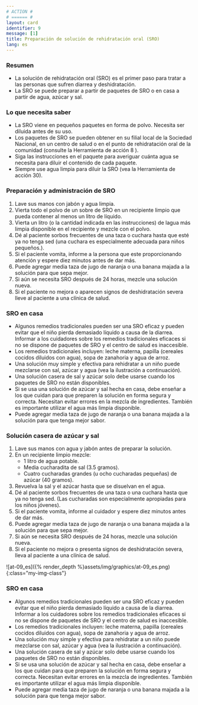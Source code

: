 ```yaml
---
# ACTION #
# ====== #
layout: card
identifier: 9
message: [1]
title: Preparación de solución de rehidratación oral (SRO)
lang: es
---
```


### Resumen

- La solución de rehidratación oral (SRO) es el primer paso para tratar a las personas que sufren diarrea y deshidratación.
- La SRO se puede preparar a partir de paquetes de SRO o en casa a partir de agua, azúcar y sal.

### Lo que necesita saber
- La SRO viene en pequeños paquetes en forma de polvo. Necesita ser diluida antes de su uso.
- Los paquetes de SRO se pueden obtener en su filial local de la Sociedad Nacional, en un centro de salud o en el punto de rehidratación oral de la comunidad (consulte la Herramienta de acción 8 <a class="crosslink" href="{% render_depth %}{% render_link action|8 %}"><i class="fas fa-external-link-alt" aria-hidden="true"></i></a>).
- Siga las instrucciones en el paquete para averiguar cuánta agua se necesita para diluir el contenido de cada paquete.
- Siempre use agua limpia para diluir la SRO (vea la Herramienta de acción 30<a class="crosslink" href="{% render_depth %}{% render_link action|30 %}"><i class="fas fa-external-link-alt" aria-hidden="true"></i></a>).

### Preparación y administración de SRO
1. Lave sus manos con jabón y agua limpia.
2. Vierta todo el polvo de un sobre de SRO en un recipiente limpio que pueda contener al menos un litro de líquido.
3. Vierta un litro (o la cantidad indicada en las instrucciones) de lagua más limpia disponible en el recipiente y mezcle con el polvo.
4. Dé al paciente sorbos frecuentes de una taza o cuchara hasta que esté ya no tenga sed (una cuchara es especialmente adecuada para niños pequeños.).
5. Si el paciente vomita, informe a la persona que este proporcionando atención y espere diez minutos antes de dar más.
6. Puede agregar media taza de jugo de naranja o una banana majada a la solución para que sepa mejor.
7. Si aún se necesita SRO después de 24 horas, mezcle una solución nueva.
8. Si el paciente no mejora o aparecen signos de deshidratación severa lleve al paciente a una clínica de salud.

### SRO en casa
- Algunos remedios tradicionales pueden ser una SRO eficaz y pueden evitar que el niño pierda demasiado líquido a causa de la diarrea. Informar a los cuidadores sobre los remedios tradicionales eficaces si no se dispone de paquetes de SRO y el centro de salud es inaccesible.
- Los remedios tradicionales incluyen: leche materna, papilla (cereales cocidos diluidos con agua), sopa de zanahoria y agua de arroz.
- Una solución muy simple y efectiva para rehidratar a un niño puede mezclarse con sal, azúcar y agua (vea la ilustración a continuación).
- Una solución casera de sal y azúcar solo debe usarse cuando los paquetes de SRO no están disponibles.
- Si se usa una solución de azúcar y sal hecha en casa, debe enseñar a los que cuidan para que preparen la solución en forma segura y correcta. Necesitan evitar errores en la mezcla de ingredientes. También es importante utilizar el agua más limpia disponible.
- Puede agregar media taza de jugo de naranja o una banana majada a la solución para que tenga mejor sabor.

### Solución casera de azúcar y sal
1. Lave sus manos con agua y jabón antes de preparar la solución.
2. En un recipiente limpio mezcle:
    - 1 litro de agua potable.
    - Media cucharadita de sal (3.5 gramos).
    - Cuatro cucharadas grandes (u ocho cucharadas pequeñas) de azúcar (40 gramos).
3. Revuelva la sal y el azúcar hasta que se disuelvan en el agua.
4. Dé al paciente sorbos frecuentes de una taza o una cuchara hasta que ya no tenga sed. (Las cucharadas son especialmente apropiadas para los niños jóvenes).
5. Si el paciente vomita, informe al cuidador y espere diez minutos antes de dar más.
6. Puede agregar media taza de jugo de naranja o una banana majada a la solución para que sepa mejor.
7. Si aún se necesita SRO después de 24 horas, mezcle una solución nueva.
8. Si el paciente no mejora o presenta signos de deshidratación severa, lleva al paciente a una clínica de salud.

![at-09_es]({% render_depth %}assets/img/graphics/at-09_es.png){:class="my-img-class"}

### SRO en casa
- Algunos remedios tradicionales pueden ser una SRO eficaz y pueden evitar que el niño pierda demasiado líquido a causa de la diarrea. Informar a los cuidadores sobre los remedios tradicionales eficaces si no se dispone de paquetes de SRO y el centro de salud es inaccesible.
- Los remedios tradicionales incluyen: leche materna, papilla (cereales cocidos diluidos con agua), sopa de zanahoria y agua de arroz.
- Una solución muy simple y efectiva para rehidratar a un niño puede mezclarse con sal, azúcar y agua (vea la ilustración a continuación).
- Una solución casera de sal y azúcar solo debe usarse cuando los paquetes de SRO no están disponibles.
- Si se usa una solución de azúcar y sal hecha en casa, debe enseñar a los que cuidan para que preparen la solución en forma segura y correcta. Necesitan evitar errores en la mezcla de ingredientes. También es importante utilizar el agua más limpia disponible.
- Puede agregar media taza de jugo de naranja o una banana majada a la solución para que tenga mejor sabor.
